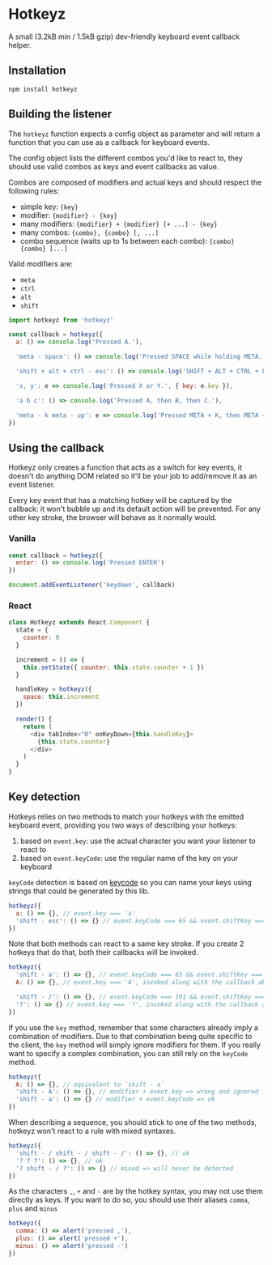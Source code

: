 # Hotkeyz

A small (3.2kB min / 1.5kB gzip) dev-friendly keyboard event callback helper.

## Installation

`npm install hotkeyz`

## Building the listener

The `hotkeyz` function expects a config object as parameter and will return a function that you can use as a callback for keyboard events.

The config object lists the different combos you'd like to react to, they should use valid combos as keys and event callbacks as value.

Combos are composed of modifiers and actual keys and should respect the following rules:

- simple key: `{key}`
- modifier: `{modifier} - {key}`
- many modifiers: `{modifier} + {modifier} [+ ...] - {key}`
- many combos: `{combo}, {combo} [, ...]`
- combo sequence (waits up to 1s between each combo): `{combo} {combo} [...]`

Valid modifiers are:

- `meta`
- `ctrl`
- `alt`
- `shift`

```js
import hotkeyz from 'hotkeyz'

const callback = hotkeyz({
  a: () => console.log('Pressed A.'),

  'meta - space': () => console.log('Pressed SPACE while holding META.'),

  'shift + alt + ctrl - esc': () => console.log('SHIFT + ALT + CTRL + ESCAPE'),

  'x, y': e => console.log('Pressed X or Y.', { key: e.key }),

  'a b c': () => console.log('Pressed A, then B, then C.'),

  'meta - k meta - up': e => console.log('Pressed META + K, then META + UP')
})
```

## Using the callback

Hotkeyz only creates a function that acts as a switch for key events, it doesn't do anything DOM related so it'll be your job to add/remove it as an event listener.

Every key event that has a matching hotkey will be captured by the callback: it won't bubble up and its default action will be prevented. For any other key stroke, the browser will behave as it normally would.

### Vanilla

```js
const callback = hotkeyz({
  enter: () => console.log('Pressed ENTER')
})

document.addEventListener('keydown', callback)
```

### React

```js
class Hotkeyz extends React.Component {
  state = {
    counter: 0
  }

  increment = () => {
    this.setState({ counter: this.state.counter + 1 })
  }

  handleKey = hotkeyz({
    space: this.increment
  })

  render() {
    return (
      <div tabIndex="0" onKeyDown={this.handleKey}>
        {this.state.counter}
      </div>
    )
  }
}
```

## Key detection

Hotkeys relies on two methods to match your hotkeys with the emitted keyboard event, providing you two ways of describing your hotkeys:

1. based on `event.key`: use the actual character you want your listener to react to
2. based on `event.keyCode`: use the regular name of the key on your keyboard

`keyCode` detection is based on [keycode](https://github.com/timoxley/keycode) so you can name your keys using strings that could be generated by this lib.

```js
hotkeyz({
  a: () => {}, // event.key === 'a'
  'shift - esc': () => {} // event.keyCode === 65 && event.shiftKey === true
})
```

Note that both methods can react to a same key stroke. If you create 2 hotkeys that do that, both their callbacks will be invoked.

```js
hotkeyz({
  'shift - a': () => {}, // event.keyCode === 65 && event.shiftKey === true
  A: () => {}, // event.key === 'A', invoked along with the callback above

  'shift - /': () => {}, // event.keyCode === 191 && event.shiftKey === true
  '?': () => {} // event.key === '?', invoked along with the callback above
})
```

If you use the `key` method, remember that some characters already imply a combination of modifiers. Due to that combination being quite specific to the client, the `key` method will simply ignore modifiers for them. If you really want to specify a complex combination, you can still rely on the `keyCode` method.

```js
hotkeyz({
  A: () => {}, // equivalent to `shift - a`
  'shift - A': () => {}, // modifier + event.key => wrong and ignored
  'shift - a': () => {} // modifier + event.keyCode => ok
})
```

When describing a sequence, you should stick to one of the two methods, hotkeyz won't react to a rule with mixed syntaxes.

```js
hotkeyz({
  'shift - / shift - / shift - /': () => {}, // ok
  '? ? ?': () => {}, // ok
  '? shift - / ?': () => {} // mixed => will never be detected
})
```

As the characters `,`, `+` and `-` are by the hotkey syntax, you may not use them directly as keys. If you want to do so, you should use their aliases `comma`, `plus` and `minus`

```js
hotkeyz({
  comma: () => alert('pressed ,'),
  plus: () => alert('pressed +'),
  minus: () => alert('pressed -')
})
```

